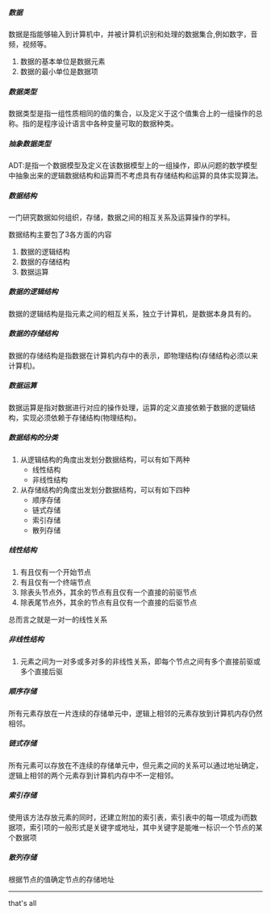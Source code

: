 ##### 数据

数据是指能够输入到计算机中，并被计算机识别和处理的数据集合,例如数字，音频，视频等。

1. 数据的基本单位是数据元素
2. 数据的最小单位是数据项

##### 数据类型

数据类型是指一组性质相同的值的集合，以及定义于这个值集合上的一组操作的总称。指的是程序设计语言中各种变量可取的数据种类。

##### 抽象数据类型

ADT:是指一个数据模型及定义在该数据模型上的一组操作，即从问题的数学模型中抽象出来的逻辑数据结构和运算而不考虑具有存储结构和运算的具体实现算法。

##### 数据结构

一门研究数据如何组织，存储，数据之间的相互关系及运算操作的学科。

数据结构主要包了3各方面的内容

1. 数据的逻辑结构
2. 数据的存储结构
3. 数据运算

##### 数据的逻辑结构

数据的逻辑结构是指元素之间的相互关系，独立于计算机，是数据本身具有的。

##### 数据的存储结构

数据的存储结构是指数据在计算机内存中的表示，即物理结构(存储结构必须以来计算机)。

##### 数据运算

数据运算是指对数据进行对应的操作处理，运算的定义直接依赖于数据的逻辑结构，实现必须依赖于存储结构(物理结构)。

##### 数据结构的分类

1. 从逻辑结构的角度出发划分数据结构，可以有如下两种
   - 线性结构
   - 非线性结构
2. 从存储结构的角度出发划分数据结构，可以有如下四种
   - 顺序存储
   - 链式存储
   - 索引存储
   - 散列存储

##### 线性结构

1. 有且仅有一个开始节点
2. 有且仅有一个终端节点
3. 除表头节点外，其余的节点有且仅有一个直接的前驱节点
4. 除表尾节点外，其余的节点有且仅有一个直接的后驱节点

总而言之就是一对一的线性关系

##### 非线性结构

1. 元素之间为一对多或多对多的非线性关系，即每个节点之间有多个直接前驱或多个直接后驱

##### 顺序存储

所有元素存放在一片连续的存储单元中，逻辑上相邻的元素存放到计算机内存仍然相邻。

##### 链式存储

所有元素可以存放在不连续的存储单元中，但元素之间的关系可以通过地址确定，逻辑上相邻的两个元素存到计算机内存中不一定相邻。

##### 索引存储

使用该方法存放元素的同时，还建立附加的索引表，索引表中的每一项成为i而数据项，索引项的一般形式是关键字或地址，其中关键字是能唯一标识一个节点的某个数据项

##### 散列存储

根据节点的值确定节点的存储地址



---

that's all
